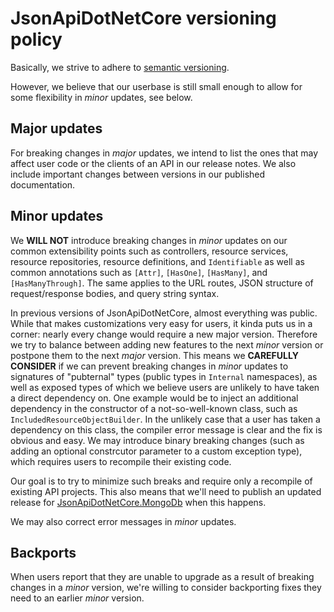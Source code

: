 # JsonApiDotNetCore versioning policy

Basically, we strive to adhere to [semantic versioning](https://semver.org/).

However, we believe that our userbase is still small enough to allow for some flexibility in _minor_ updates, see below.

## Major updates

For breaking changes in _major_ updates, we intend to list the ones that may affect user code or the clients of an API in our release notes. We also include important changes between versions in our published documentation.

## Minor updates

We **WILL NOT** introduce breaking changes in _minor_ updates on our common extensibility points such as controllers, resource services, resource repositories, resource definitions, and `Identifiable` as well as common annotations such as `[Attr]`, `[HasOne]`, `[HasMany]`, and `[HasManyThrough]`. The same applies to the URL routes, JSON structure of request/response bodies, and query string syntax.

In previous versions of JsonApiDotNetCore, almost everything was public. While that makes customizations very easy for users, it kinda puts us in a corner: nearly every change would require a new major version. Therefore we try to balance between adding new features to the next _minor_ version or postpone them to the next _major_ version. This means we **CAREFULLY CONSIDER** if we can prevent breaking changes in _minor_ updates to signatures of "pubternal" types (public types in `Internal` namespaces), as well as exposed types of which we believe users are unlikely to have taken a direct dependency on. One example would be to inject an additional dependency in the constructor of a not-so-well-known class, such as `IncludedResourceObjectBuilder`. In the unlikely case that a user has taken a dependency on this class, the compiler error message is clear and the fix is obvious and easy. We may introduce binary breaking changes (such as adding an optional constrcutor parameter to a custom exception type), which requires users to recompile their existing code.

Our goal is to try to minimize such breaks and require only a recompile of existing API projects. This also means that we'll need to publish an updated release for [JsonApiDotNetCore.MongoDb](https://github.com/json-api-dotnet/JsonApiDotNetCore.MongoDb) when this happens.

We may also correct error messages in _minor_ updates.

## Backports

When users report that they are unable to upgrade as a result of breaking changes in a _minor_ version, we're willing to consider backporting fixes they need to an earlier _minor_ version.
